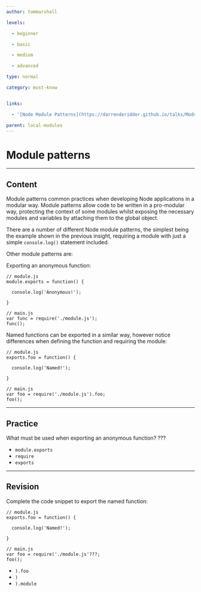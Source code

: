 ```yaml
---
author: tommarshall

levels:

  - beginner

  - basic

  - medium

  - advanced

type: normal

category: must-know


links:

  - '[Node Module Patterns](https://darrenderidder.github.io/talks/ModulePatterns/#/5){website}'

parent: local-modules
---
```


# Module patterns

---
## Content

Module patterns common practices when developing Node applications in a modular way. Module patterns allow code to be written in a pro-modular way, protecting the context of some modules whilst exposing the necessary modules and variables by attaching them to the global object.

There are a number of different Node module patterns, the simplest being the example shown in the previous insight, requiring a module with just a simple `console.log()` statement included.

Other module patterns are:

Exporting an anonymous function:
```
// module.js
module.exports = function() {

  console.log('Anonymous!');

}

// main.js
var func = require('./module.js');
func();
```

Named functions can be exported in a similar way, however notice differences when defining the function and requiring the module:
```
// module.js
exports.foo = function() {

  console.log('Named!');

}

// main.js
var foo = require('./module.js').foo;
foo();
```

---
## Practice

What must be used when exporting an anonymous function?
???


* `module.exports`
* `require`
* `exports`

---
## Revision

Complete the code snippet to export the named function:
```
// module.js
exports.foo = function() {

  console.log('Named!');

}

// main.js
var foo = require('./module.js'???;
foo();
```


* `).foo`
* `)`
* `).module`

